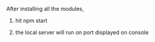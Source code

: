 After installing all the modules, 

1. hit npm start

2. the local server will run on port displayed on console